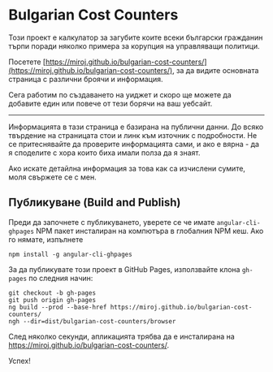 # Bulgarian Cost Counters

Този проект е калкулатор за загубите коите всеки български гражданин търпи поради
няколко примера за корупция на управляващи политици.

Посетете [https://miroj.github.io/bulgarian-cost-counters/](https://miroj.github.io/bulgarian-cost-counters/),
за да видите основната страница с различни броячи и информация.

Сега работим по създаването на уиджет и скоро ще можете да добавите един или повече
от тези борячи на ваш уебсайт.

---

Информацията в тази страница е базирана на публични данни. До всяко твърдение на страницата
стои и линк към източник с подробности. Не се притеснявайте да проверите информацията сами,
и ако е вярна - да я споделите с хора които биха имали полза да я знаят.

Ако искате детайлна информация за това как са изчислени сумите, моля свържете се с мен.

## Публикуване (Build and Publish)

Преди да започнете с публикуването, уверете се че имате `angular-cli-ghpages` NPM пакет инсталиран
на компютъра в глобалния NPM кеш. Ако го нямате, изпълнете

    npm install -g angular-cli-ghpages

За да публикувате този проект в GitHub Pages, използвайте клона `gh-pages` по следния начин:

    git checkout -b gh-pages
    git push origin gh-pages
    ng build --prod --base-href https://miroj.github.io/bulgarian-cost-counters/
    ngh --dir=dist/bulgarian-cost-counters/browser

След няколко секунди, апликацията трябва да е инсталирана на https://miroj.github.io/bulgarian-cost-counters/.

Успех!

